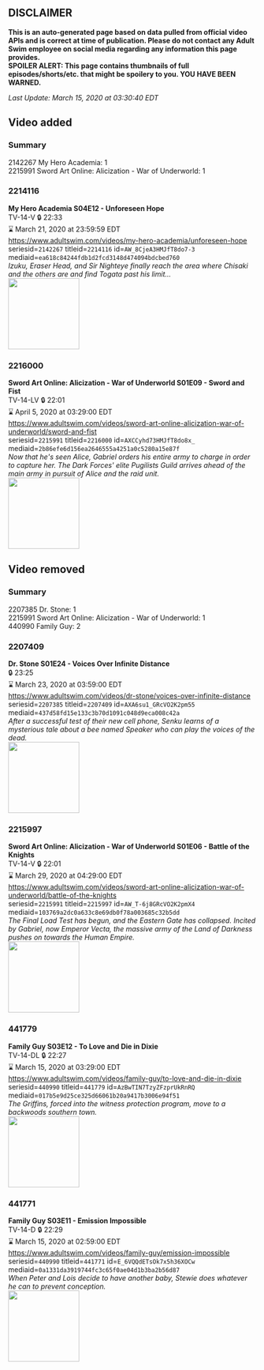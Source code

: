 ## DISCLAIMER
**This is an auto-generated page based on data pulled from official video APIs and is correct at time of publication. Please do not contact any Adult Swim employee on social media regarding any information this page provides.**  
**SPOILER ALERT: This page contains thumbnails of full episodes/shorts/etc. that might be spoilery to you. YOU HAVE BEEN WARNED.**  

_Last Update: March 15, 2020 at 03:30:40 EDT_
## Video added
### Summary
2142267 My Hero Academia: 1  
2215991 Sword Art Online: Alicization - War of Underworld: 1  
### 2214116
**My Hero Academia S04E12 - Unforeseen Hope**  
TV-14-V 🔒 22:33  
⌛ March 21, 2020 at 23:59:59 EDT  
https://www.adultswim.com/videos/my-hero-academia/unforeseen-hope  
seriesid=`2142267` titleid=`2214116` id=`AW_8CjeA3HMJfT8do7-3` mediaid=`ea618c84244fdb1d2fcd3148d474094bdcbed760`  
_Izuku, Eraser Head, and Sir Nighteye finally reach the area where Chisaki and the others are and find Togata past his limit..._  
<a href="https://media.cdn.adultswim.com/uploads/20200131/thumbnails/2_20131938408-myheroacademia_075.jpg"><img src="https://media.cdn.adultswim.com/uploads/20200131/thumbnails/2_20131938408-myheroacademia_075.jpg" height="144px" /></a>
### 2216000
**Sword Art Online: Alicization - War of Underworld S01E09 - Sword and Fist**  
TV-14-LV 🔒 22:01  
⌛ April 5, 2020 at 03:29:00 EDT  
https://www.adultswim.com/videos/sword-art-online-alicization-war-of-underworld/sword-and-fist  
seriesid=`2215991` titleid=`2216000` id=`AXCCyhd73HMJfT8do8x_` mediaid=`2b86efe6d156ea2646555a4251a0c5280a15e87f`  
_Now that he's seen Alice, Gabriel orders his entire army to charge in order to capture her. The Dark Forces' elite Pugilists Guild arrives ahead of the main army in pursuit of Alice and the raid unit._  
<a href="https://media.cdn.adultswim.com/uploads/20200226/thumbnails/2_202261337226-SAO_WoU_009.jpg"><img src="https://media.cdn.adultswim.com/uploads/20200226/thumbnails/2_202261337226-SAO_WoU_009.jpg" height="144px" /></a>
## Video removed
### Summary
2207385 Dr. Stone: 1  
2215991 Sword Art Online: Alicization - War of Underworld: 1  
440990 Family Guy: 2  
### 2207409
**Dr. Stone S01E24 - Voices Over Infinite Distance**  
 🔒 23:25  
⌛ March 23, 2020 at 03:59:00 EDT  
https://www.adultswim.com/videos/dr-stone/voices-over-infinite-distance  
seriesid=`2207385` titleid=`2207409` id=`AXA6su1_GRcVO2K2pm55` mediaid=`437d58fd15e133c3b70d1091c048d9eca008c42a`  
_After a successful test of their new cell phone, Senku learns of a mysterious tale about a bee named Speaker who can play the voices of the dead._  
<a href="https://media.cdn.adultswim.com/uploads/20200212/thumbnails/2_202121339255-DrStone_124.jpg"><img src="https://media.cdn.adultswim.com/uploads/20200212/thumbnails/2_202121339255-DrStone_124.jpg" height="144px" /></a>
### 2215997
**Sword Art Online: Alicization - War of Underworld S01E06 - Battle of the Knights**  
TV-14-V 🔒 22:01  
⌛ March 29, 2020 at 04:29:00 EDT  
https://www.adultswim.com/videos/sword-art-online-alicization-war-of-underworld/battle-of-the-knights  
seriesid=`2215991` titleid=`2215997` id=`AW_T-6j8GRcVO2K2pmX4` mediaid=`103769a2dc0a633c8e69db0f78a003685c32b5dd`  
_The Final Load Test has begun, and the Eastern Gate has collapsed. Incited by Gabriel, now Emperor Vecta, the massive army of the Land of Darkness pushes on towards the Human Empire._  
<a href="https://media.cdn.adultswim.com/uploads/20200123/thumbnails/2_201231457562-SAO_WoU_006.jpg"><img src="https://media.cdn.adultswim.com/uploads/20200123/thumbnails/2_201231457562-SAO_WoU_006.jpg" height="144px" /></a>
### 441779
**Family Guy S03E12 - To Love and Die in Dixie**  
TV-14-DL 🔒 22:27  
⌛ March 15, 2020 at 03:29:00 EDT  
https://www.adultswim.com/videos/family-guy/to-love-and-die-in-dixie  
seriesid=`440990` titleid=`441779` id=`AzBwTIN7TzyZFzprUkRnRQ` mediaid=`017b5e9d25ce325d66061b20a9417b3006e94f51`  
_The Griffins, forced into the witness protection program, move to a backwoods southern town._  
<a href="https://i.cdn.turner.com/adultswim/big/image-upload/thumbnails/thumb-2_image-152821448954917.jpg"><img src="https://i.cdn.turner.com/adultswim/big/image-upload/thumbnails/thumb-2_image-152821448954917.jpg" height="144px" /></a>
### 441771
**Family Guy S03E11 - Emission Impossible**  
TV-14-D 🔒 22:29  
⌛ March 15, 2020 at 02:59:00 EDT  
https://www.adultswim.com/videos/family-guy/emission-impossible  
seriesid=`440990` titleid=`441771` id=`E_6VQQdETsOk7x5h36XOCw` mediaid=`0a1331da3919744fc3c65f0ae04d1b3ba2b56d87`  
_When Peter and Lois decide to have another baby, Stewie does whatever he can to prevent conception._  
<a href="https://i.cdn.turner.com/adultswim/big/image-upload/thumbnails/thumb-2_image-15277892832398.jpg"><img src="https://i.cdn.turner.com/adultswim/big/image-upload/thumbnails/thumb-2_image-15277892832398.jpg" height="144px" /></a>

